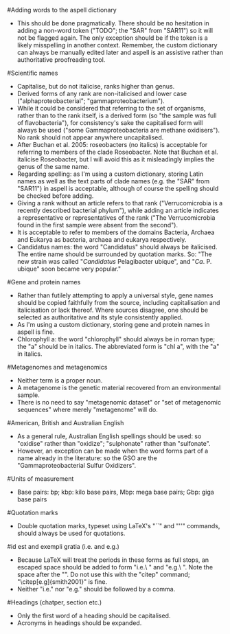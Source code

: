 #Adding words to the aspell dictionary
- This should be done pragmatically. There should be no hesitation in adding a non-word token ("TODO"; the "SAR" from "SAR11") so it will not be flagged again. The only exception should be if the token is a likely misspelling in another context. Remember, the custom dictionary can always be manually edited later and aspell is an assistive rather than authoritative proofreading tool.

#Scientific names
- Capitalise, but do not italicise, ranks higher than genus.
- Derived forms of any rank are non-italicised and lower case ("alphaproteobacterial"; "gammaproteobacterium").
- While it could be considered that referring to the set of organisms, rather than to the rank itself, is a derived form (so "the sample was full of flavobacteria"), for consistency's sake the capitalised form will always be used ("some Gammaproteobacteria are methane oxidisers"). No rank should not appear anywhere uncapitalised.
- After Buchan et al. 2005: roseobacters (no italics) is acceptable for referring to members of the clade Roseobacter. Note that Buchan et al. italicise Roseobacter, but I will avoid this as it misleadingly implies the genus of the same name.
- Regarding spelling: as I'm using a custom dictionary, storing Latin names as well as the text parts of clade names (e.g. the "SAR" from "SAR11") in aspell is acceptable, although of course the spelling should be checked before adding.
- Giving a rank without an article refers to that rank ("Verrucomicrobia is a recently described bacterial phylum"), while adding an article indicates a representative or representatives of the rank ("The Verrucomicrobia found in the first sample were absent from the second").
- It is acceptable to refer to members of the domains Bacteria, Archaea and Eukarya as bacteria, archaea and eukarya respectively.
- Candidatus names: the word "Candidatus" should always be italicised. The entire name should be surrounded by quotation marks. So: "The new strain was called "*Candidatus* Pelagibacter ubique", and "*Ca*. P. ubique" soon became very popular."

#Gene and protein names
- Rather than futilely attempting to apply a universal style, gene names should be copied faithfully from the source, including capitalisation and italicisation or lack thereof. Where sources disagree, one should be selected as authoritative and its style consistently applied. 
- As I'm using a custom dictionary, storing gene and protein names in aspell is fine.
- Chlorophyll a: the word "chlorophyll" should always be in roman type; the "a" should be in italics. The abbreviated form is "chl a", with the "a" in italics.

#Metagenomes and metagenomics
- Neither term is a proper noun.
- A metagenome is the genetic material recovered from an environmental sample.
- There is no need to say "metagenomic dataset" or "set of metagenomic sequences" where merely "metagenome" will do.

#American, British and Australian English
- As a general rule, Australian English spellings should be used: so "oxidise" rather than "oxidize"; "sulphonate" rather than "sulfonate".
- However, an exception can be made when the word forms part of a name already in the literature: so the GSO are the "Gammaproteobacterial Sulfur Oxidizers".

#Units of measurement
- Base pairs: bp; kbp: kilo base pairs, Mbp: mega base pairs; Gbp: giga base pairs

#Quotation marks
- Double quotation marks, typeset using LaTeX's "``" and "''" commands, should always be used for quotations.

#id est and exempli gratia (i.e. and e.g.)
- Because LaTeX will treat the periods in these forms as full stops, an escaped space should be added to form "i.e.\ " and "e.g.\ ". Note the space after the "\". Do not use this with the "citep" command; "\citep[e.g]{smith2001}" is fine.
- Neither "i.e." nor "e.g." should be followed by a comma.

#Headings (chatper, section etc.)
- Only the first word of a heading should be capitalised.
- Acronyms in headings should be expanded.
